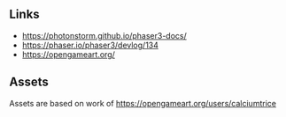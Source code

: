 ## Links

  * https://photonstorm.github.io/phaser3-docs/
  * https://phaser.io/phaser3/devlog/134
  * https://opengameart.org/

## Assets

Assets are based on work of 
https://opengameart.org/users/calciumtrice

